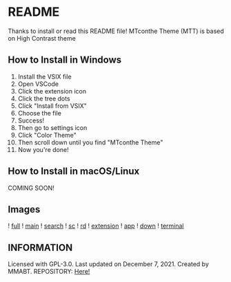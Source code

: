 # README
Thanks to install or read this README file!
MTconthe Theme (MTT) is based on High Contrast theme

## How to Install in Windows
1. Install the VSIX file
2. Open VSCode
3. Click the extension icon
4. Click the tree dots
5. Click "Install from VSIX"
6. Choose the file
7. Success!
8. Then go to settings icon
9. Click "Color Theme"
10. Then scroll down until you find "MTconthe Theme"
11. Now you're done!


## How to Install in macOS/Linux
COMING SOON!


## Images
! [full](ss_full.png)
! [main](ss_maintab.png)
! [search](ss_searchtab.png)
! [sc](ss_sctab.png)
! [rd](ss_rdtab.png)
! [extension](ss_extensiontab.png)
! [app](ss_appbar.png)
! [down](ss_downbar.png)
! [terminal](ss_terminal.png)

## INFORMATION
Licensed with GPL-3.0.
Last updated on December 7, 2021.
Created by MMABT.
REPOSITORY: [Here!](https://github.com/MMABT-devs/mtconthe-theme)
